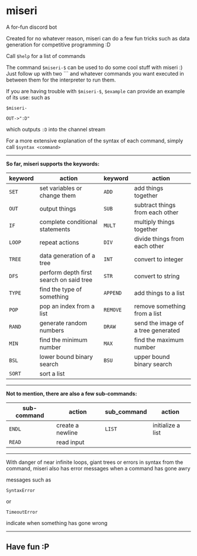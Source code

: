 # miseri
A for-fun discord bot

Created for no whatever reason, miseri can do a few fun tricks such as data generation for competitive programming :D

Call ``$help`` for a list of commands

The command ``$miseri-$`` can be used to do some cool stuff with miseri :) Just follow up with two \`\`\` and whatever commands you want executed in between 
them for the interpreter to run them.

If you are having trouble with ``$miseri-$``, ``$example`` can provide an example of its use: such as

`$miseri-`
```
OUT->":D"
```

which outputs ``:D`` into the channel stream

For a more extensive explanation of the syntax of each command, simply call ``$syntax <command>``

___

**So far, miseri supports the keywords:**

| **keyword** | **action** | **keyword** | **action** |
| - | - | - | - |
| ``SET`` | set variables or change them | ``ADD`` | add things together |
| ``OUT`` | output things | ``SUB`` | subtract things from each other |
| ``IF`` | complete conditional statements | ``MULT`` | multiply things together |
| ``LOOP`` | repeat actions | ``DIV`` | divide things from each other |
| ``TREE`` | data generation of a tree | ``INT`` | convert to integer |
| ``DFS`` | perform depth first search on said tree | ``STR`` | convert to string |
| ``TYPE`` | find the type of something | ``APPEND`` | add things to a list |
| ``POP`` | pop an index from a list | ``REMOVE`` | remove something from a list |
| ``RAND`` | generate random numbers | ``DRAW`` | send the image of a tree generated |
| ``MIN`` | find the minimum number | ``MAX`` | find the maximum number |
| ``BSL`` | lower bound binary search | ``BSU`` | upper bound binary search |
| ``SORT`` | sort a list | | |

___

**Not to mention, there are also a few sub-commands:**

| **sub-command** | **action** | **sub_command** | **action** |
| - | - | - | - |
| ``ENDL`` | create a newline | ``LIST`` | initialize a list |
| ``READ`` | read input | | |

___

With danger of near infinite loops, giant trees or errors in syntax from the command, miseri also has error messages when a command has gone awry

messages such as
```
SyntaxError
```
or
```
TimeoutError
```
indicate when something has gone wrong

___
## Have fun :P
